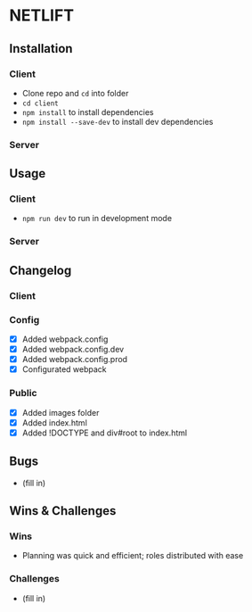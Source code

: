 # NETLIFT

## Installation
### Client
- Clone repo and `cd` into folder
- `cd client`
- `npm install` to install dependencies
- `npm install --save-dev` to install dev dependencies

### Server

## Usage
### Client
- `npm run dev` to run in development mode

### Server

## Changelog
### Client

### Config
- [x] Added webpack.config
- [x] Added webpack.config.dev
- [x] Added webpack.config.prod
- [x] Configurated webpack

### Public
- [x] Added images folder
- [x] Added index.html
- [x] Added !DOCTYPE and div#root to index.html

## Bugs
- (fill in)

## Wins & Challenges
### Wins
- Planning was quick and efficient; roles distributed with ease

### Challenges
- (fill in)

